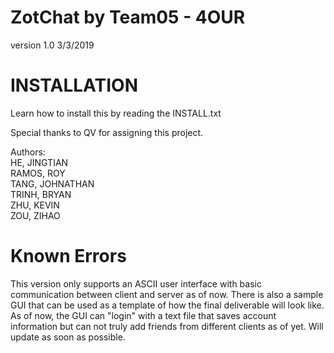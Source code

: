 # ZotChat by Team05 - 4OUR

version 1.0
3/3/2019

# INSTALLATION
Learn how to install this by reading the INSTALL.txt

Special thanks to QV for assigning this project.

Authors:  
HE, JINGTIAN  
RAMOS, ROY  
TANG, JOHNATHAN  
TRINH, BRYAN  
ZHU, KEVIN  
ZOU, ZIHAO  


# Known Errors
This version only supports an ASCII user interface with basic communication between client and server as of now. There is also a sample GUI that can be used as a template of how the final deliverable will look like. As of now, the GUI can "login" with a text file that saves account information but can not truly add friends from different clients as of yet. Will update as soon as possible.
